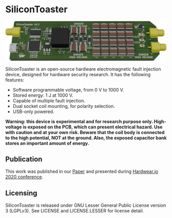 # SiliconToaster

![SiliconToaster](pcb-picture.png)

SiliconToaster is an open-source hardware electromagnetic fault injection device, designed for hardware security research. It has the following features:

- Software programmable voltage, from 0 V to 1000 V.
- Stored energy: 1 J at 1000 V.
- Capable of multiple fault injection.
- Dual socket coil mounting, for polarity selection.
- USB-only powered.

**Warning: this device is experimental and for research purpose only. High-voltage is exposed on the PCB, which can present electrical hazard. Use with caution and at your own risk. Beware that the coil body is connected to the high potential, NOT at the ground. Also, the exposed capacitor bank stores an important amount of energy.**

## Publication

This work was published in our [Paper](https://eprint.iacr.org/2020/1115.pdf) and presented during [Hardwear.io 2020 conference](https://hardwear.io/archives/netherlands-2020/).

## Licensing

SiliconToaster is released under GNU Lesser General Public License version 3 (LGPLv3). See LICENSE and LICENSE.LESSER for license detail.
